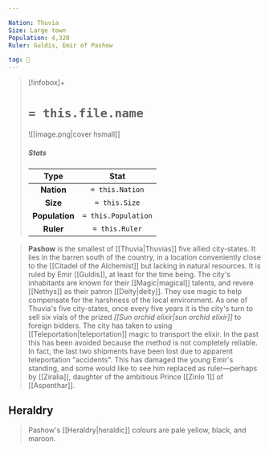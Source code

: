 ```yaml
---

Nation: Thuvia
Size: Large town
Population: 4,320
Ruler: Guldis, Emir of Pashow

tag: 🌃
---
```


> [!infobox]+
> #  `= this.file.name`
> ![[image.png|cover hsmall]]
> ##### Stats
> Type | Stat |
> :---:|:---:|
> **Nation** | `= this.Nation` |
> **Size** | `= this.Size` |
> **Population** | `= this.Population` |
> **Ruler** | `= this.Ruler` |



> **Pashow** is the smallest of [[Thuvia|Thuvias]] five allied city-states. It lies in the barren south of the country, in a location conveniently close to the [[Citadel of the Alchemist]] but lacking in natural resources. It is ruled by Emir [[Guldis]], at least for the time being.
> The city's inhabitants are known for their [[Magic|magical]] talents, and revere [[Nethys]] as their patron [[Deity|deity]]. They use magic to help compensate for the harshness of the local environment.
> As one of Thuvia's five city-states, once every five years it is the city's turn to sell six vials of the prized *[[Sun orchid elixir|sun orchid elixir]]* to foreign bidders. The city has taken to using [[Teleportation|teleportation]] magic to transport the elixir.
> In the past this has been avoided because the method is not completely reliable. In fact, the last two shipments have been lost due to apparent teleportation "accidents". This has damaged the young Emir's standing, and some would like to see him replaced as ruler—perhaps by [[Ziralia]], daughter of the ambitious Prince [[Zinlo 1]] of [[Aspenthar]].


## Heraldry

> Pashow's [[Heraldry|heraldic]] colours are pale yellow, black, and maroon.








